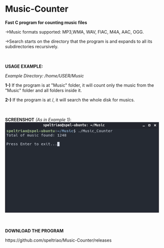 # Music-Counter
<b>Fast C program for counting music files</b>

<p>->Music formats supported: MP3,WMA, WAV, FlAC, M4A, AAC, OGG.</p>
<p>->Search starts on the directory that the program is and expands to all its subdirectories recursively. </p>
<br><br>
<b>USAGE EXAMPLE:</b>
<p><i> Example Directory: /home/USER/Music </i></p>
<p><b>1-)</b> If the program is at "Music" folder, it will count only the music from the "Music" folder and all folders inside it.</p>
<p><b>2-)</b> If the program is at /, it will search the whole disk for musics.</p>

<br></br>
<b>SCREENSHOT</b> <i>(As in Example 1)</i>:
![ScreenShot](print2.png)

<br></br>
<b>DOWNLOAD THE PROGRAM</b>
<p>https://github.com/speltriao/Music-Counter/releases</p>
